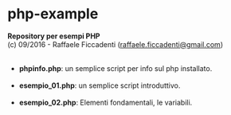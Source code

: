 # php-example
<strong> Repository per esempi PHP </strong>
<br>
(c) 09/2016 - Raffaele Ficcadenti (raffaele.ficcadenti@gmail.com) 
<ul>
	<br>
	<li><b>phpinfo.php</b>: un semplice script per info sul php installato.</li>
	<br>
	<li><b>esempio_01.php</b>: un semplice script introduttivo.</li>
	<br>
	<li><b>esempio_02.php</b>: Elementi fondamentali, le variabili.</li>
</ul>
